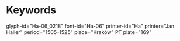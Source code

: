 # Keywords
glyph-id="Ha-06_0218"
font-id="Ha-06"
printer-id="Ha"
printer="Jan Haller"
period="1505–1525"
place="Kraków"
PT plate="169"
